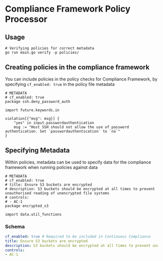# Compliance Framework Policy Processor

## Usage

```shell
# Verifying policies for correct metadata
go run main.go verify -p policies/
```

## Creating policies in the compliance framework

You can include policies in the policy checks for Compliance Framework, 
by specifying `cf_enabled: true` in the policy file metadata
```rego
# METADATA
# cf_enabled: true
package ssh.deny_password_auth

import future.keywords.in

violation[{"msg": msg}] {
	"yes" in input.passwordauthentication
	msg := "Host SSH should not allow the use of password authentication. Set `passwordauthentication` to `no`"
}
```

## Specifying Metadata

Within policies, metadata can be used to specify data for the compliance
framework when running policies against data
```rego
# METADATA
# cf_enabled: true
# title: Ensure S3 buckets are encrypted
# description: S3 buckets should be encrypted at all times to prevent unauthorised reading of unencrypted file systems
# controls:
# - AC-1
package encrypted_s3

import data.util_functions
```

### Schema

```yaml
cf_enabled: true # Required to be included in Continuous Compliance
title: Ensure S3 buckets are encrypted
description: S3 buckets should be encrypted at all times to prevent unauthorised reading of unencrypted file systems
controls:
- AC-1
```
